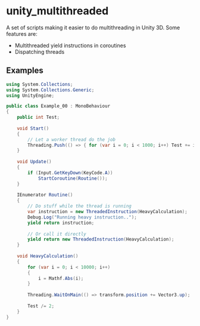 # unity_multithreaded

A set of scripts making it easier to do multithreading in Unity 3D.
Some features are:
 - Multithreaded yield instructions in coroutines
 - Dispatching threads

## Examples

```cs
using System.Collections;
using System.Collections.Generic;
using UnityEngine;

public class Example_00 : MonoBehaviour
{
	public int Test;
	
    void Start()
    {
		// Let a worker thread do the job
        Threading.Push(() => { for (var i = 0; i < 1000; i++) Test += i; });
    }
	
    void Update()
    {
        if (Input.GetKeyDown(KeyCode.A))
			StartCoroutine(Routine());
    }
	
	IEnumerator Routine()
	{
		// Do stuff while the thread is running
		var instruction = new ThreadedInstruction(HeavyCalculation);
		Debug.Log("Running heavy instruction..");
		yield return instruction;
		
		// Or call it directly
		yield return new ThreadedInstruction(HeavyCalculation);
	}
	
	void HeavyCalculation()
	{
		for (var i = 0; i < 10000; i++)
		{
			i = Mathf.Abs(i);
		}
		
		Threading.WaitOnMain(() => transform.position += Vector3.up);
		
		Test /= 2;
	}
}
```
